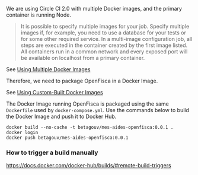 We are using Circle CI 2.0 with multiple Docker images, and the primary container is running Node.

> It is possible to specify multiple images for your job. Specify multiple images if, for example, you need to use a database for your tests or for some other required service. In a multi-image configuration job, all steps are executed in the container created by the first image listed. All containers run in a common network and every exposed port will be available on localhost from a primary container.

See [Using Multiple Docker Images](https://circleci.com/docs/2.0/executor-types/#using-multiple-docker-images)

Therefore, we need to package OpenFisca in a Docker Image.

See [Using Custom-Built Docker Images](https://circleci.com/docs/2.0/custom-images/)

The Docker Image running OpenFisca is packaged using the same `Dockerfile` used by `docker-compose.yml`.
Use the commands below to build the Docker Image and push it to Docker Hub.

```
docker build --no-cache -t betagouv/mes-aides-openfisca:0.0.1 .
docker login
docker push betagouv/mes-aides-openfisca:0.0.1
```

### How to trigger a build manually

https://docs.docker.com/docker-hub/builds/#remote-build-triggers
